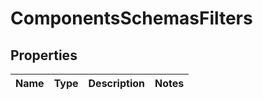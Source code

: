 # ComponentsSchemasFilters

## Properties
Name | Type | Description | Notes
------------ | ------------- | ------------- | -------------
